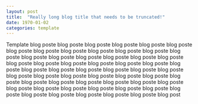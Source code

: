 ```yaml
---
layout: post
title:  "Really long blog title that needs to be truncated!"
date: 1970-01-02
categories: template
---
```


Template blog poste blog poste blog poste blog poste blog poste blog poste blog poste blog poste blog poste blog poste blog poste blog poste blog poste blog poste blog poste blog poste blog poste blog poste blog poste blog poste blog poste blog poste blog poste blog poste blog poste blog poste blog poste blog poste blog poste blog poste blog poste blog poste blog poste blog poste blog poste blog poste blog poste blog poste blog poste blog poste blog poste blog poste blog poste blog poste blog poste blog poste blog poste blog poste blog poste blog poste blog poste blog poste blog poste blog poste blog poste blog poste blog poste blog post